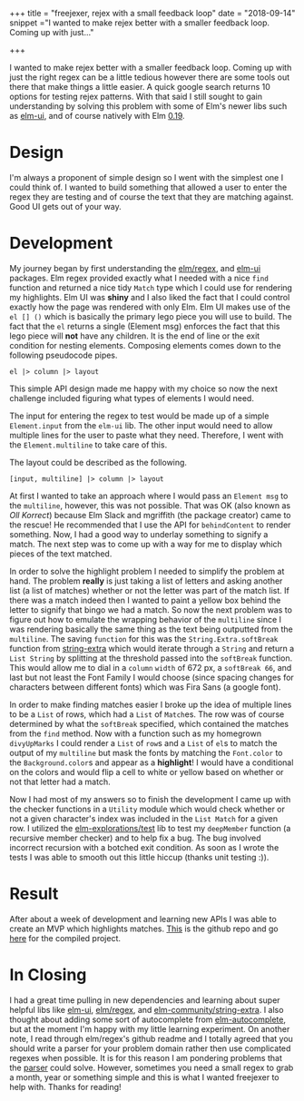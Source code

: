+++
title = "freejexer, rejex with a small feedback loop"
date = "2018-09-14"
snippet ="I wanted to make rejex better with a smaller feedback loop.  Coming up with just..."

+++

I wanted to make rejex better with a smaller feedback loop.  Coming up with just the right regex can be a little tedious however there are some tools out there that make things a little easier.  A quick google search returns 10 options for testing rejex patterns.  With that said I still sought to gain understanding by solving this problem with some of Elm's newer libs such as [elm-ui](https://github.com/mdgriffith/elm-ui), and of course natively with Elm [0.19](https://elm-lang.org/blog/small-assets-without-the-headache).

# Design

I'm always a proponent of simple design so I went with the simplest one I could think of.  I wanted to build something that allowed a user to enter the regex they are testing and of course the text that they are matching against.  Good UI gets out of your way.    

# Development

My journey began by first understanding the [elm/regex](https://package.elm-lang.org/packages/elm-lang/core/1.0.0/Regex), and [elm-ui](https://package.elm-lang.org/packages/mdgriffith/elm-ui/latest/) packages.  Elm regex provided exactly what I needed with a nice `find` function and returned a nice tidy `Match` type which I could use for rendering my highlights.  Elm UI was **shiny** and I also liked the fact that I could control exactly how the page was rendered with only Elm.  Elm UI makes use of the `el [] ()` which is basically the primary lego piece you will use to build.  The fact that the `el` returns a single (Element msg) enforces the fact that this lego piece will **not** have any children.  It is the end of line or the exit condition for nesting elements.  Composing elements comes down to the following pseudocode pipes.

```
el |> column |> layout
```
This simple API design made me happy with my choice so now the next challenge included figuring what types of elements I would need.

The input for entering the regex to test would be made up of a simple `Element.input` from the `elm-ui` lib.  The other input would need to allow multiple lines for the user to paste what they need.  Therefore, I went with the `Element.multiline` to take care of this.

The layout could be described as the following.

```
[input, multiline] |> column |> layout
```

At first I wanted to take an approach where I would pass an `Element msg` to the `multiline`, however, this was not possible.  That was OK (also known as *Oll Korrect*) because Elm Slack and mgriffith (the package creator) came to the rescue!  He recommended that I use the API for `behindContent` to render something.  Now, I had a good way to underlay something to signify a match.  The next step was to come up with a way for me to display which pieces of the text matched.

In order to solve the highlight problem I needed to simplify the problem at hand.  The problem **really** is just taking a list of letters and asking another list (a list of matches) whether or not the letter was part of the match list.  If there was a match indeed then I wanted to paint a yellow box behind the letter to signify that bingo we had a match.  So now the next problem was to figure out how to emulate the wrapping behavior of the `multiline` since I was rendering basically the same thing as the text being outputted from the `multiline`.  The saving `function` for this was the `String.Extra.softBreak` function from [string-extra](https://package.elm-lang.org/packages/elm-community/string-extra/latest/) which would iterate through a `String` and return a `List String` by splitting at the threshold passed into the `softBreak` function.  This would allow me to dial in a `column` `width` of 672 px, a `softBreak 66`, and last but not least the Font Family I would choose (since spacing changes for characters between different fonts) which was Fira Sans (a google font).

In order to make finding matches easier I broke up the idea of multiple lines to be a `List` of rows, which had a `List` of `Match`es.  The row was of course determined by what the `softBreak` specified, which contained the matches from the `find` method.  Now with a function such as my homegrown `divyUpMarks` I could render a `List` of `row`s and a `List` of `el`s to match the output of my `multiline` but mask the fonts by matching the `Font.color` to the `Background.color`s and appear as a **highlight**!  I would have a conditional on the colors and would flip a cell to white or yellow based on whether or not that letter had a match.

Now I had most of my answers so to finish the development I came up with the checker functions in a `Utility` module which would check whether or not a given character's index was included in the `List Match` for a given row.  I utilized the [elm-explorations/test](https://package.elm-lang.org/packages/elm-explorations/test/latest) lib to test my `deepMember` function (a recursive member checker) and to help fix a bug.  The bug involved incorrect recursion with a botched exit condition.  As soon as I wrote the tests I was able to smooth out this little hiccup (thanks unit testing :)).

# Result

After about a week of development and learning new APIs I was able to create an MVP which highlights matches. [This](https://github.com/trodrigu/freejexer) is the github repo and go [here](https://affectionate-curie-7b47d0.netlify.com/) for the compiled project.

# In Closing

I had a great time pulling in new dependencies and learning about super helpful libs like [elm-ui](https://package.elm-lang.org/packages/mdgriffith/elm-ui/1.0.0/), [elm/regex](https://package.elm-lang.org/packages/elm/regex/1.0.0/), and [elm-community/string-extra](https://package.elm-lang.org/packages/elm-community/string-extra/latest/).  I also thought about adding some sort of autocomplete from [elm-autocomplete](https://package.elm-lang.org/packages/thebritican/elm-autocomplete/latest/Autocomplete), but at the moment I'm happy with my little learning experiment.  On another note, I read through elm/regex's github readme and I totally agreed that you should write a parser for your problem domain rather then use complicated regexes when possible.  It is for this reason I am pondering problems that the [parser](https://github.com/elm/parser) could solve.  However, sometimes you need a small regex to grab a month, year or something simple and this is what I wanted freejexer to help with.  Thanks for reading!